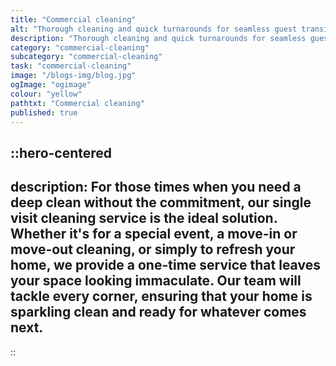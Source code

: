 ```yaml
---
title: "Commercial cleaning"
alt: "Thorough cleaning and quick turnarounds for seamless guest transitions"
description: "Thorough cleaning and quick turnarounds for seamless guest transitions"
category: "commercial-cleaning"
subcategory: "commercial-cleaning"
task: "commercial-cleaning"
image: "/blogs-img/blog.jpg"
ogImage: "ogimage"
colour: "yellow"
pathtxt: "Commercial cleaning"
published: true
---
```


::hero-centered
---
description: For those times when you need a deep clean without the commitment, our single visit cleaning service is the ideal solution. Whether it's for a special event, a move-in or move-out cleaning, or simply to refresh your home, we provide a one-time service that leaves your space looking immaculate. Our team will tackle every corner, ensuring that your home is sparkling clean and ready for whatever comes next.
---
::


